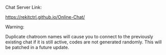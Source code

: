Chat Server Link:

https://rekitctrl.github.io/Online-Chat/

Warning:

Duplicate chatroom names will cause you to connect to the previously existing chat if it is still active, codes are not generated randomly. This will be patched in a future update.
